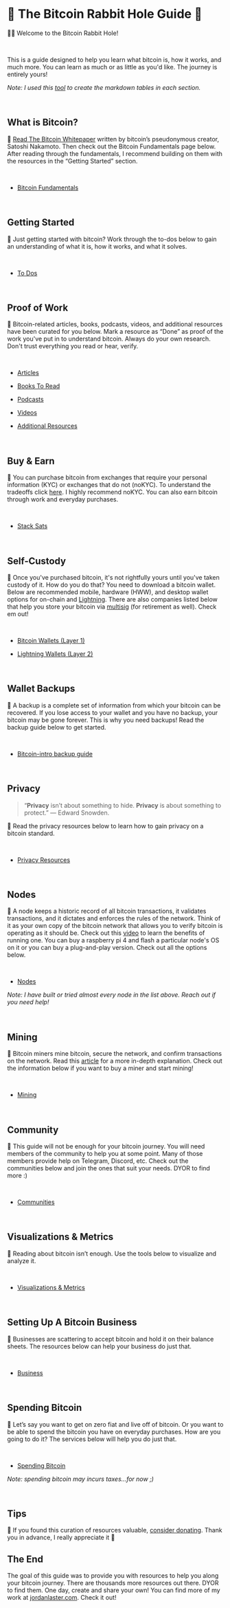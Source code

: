 # 🐇 The Bitcoin Rabbit Hole Guide 🐇

👋🏽 Welcome to the Bitcoin Rabbit Hole! 

<br />

This is a guide designed to help you learn what bitcoin is, how it works, and much more. You can learn as much or as little as you'd like. The journey is entirely yours!

*Note: I used this [tool](https://www.tablesgenerator.com/markdown_tables) to create the markdown tables in each section.*

<br />

## **What is Bitcoin?**

📌 
[Read The Bitcoin Whitepaper](https://bitcoin.org/en/bitcoin-paper) written by bitcoin’s pseudonymous creator, Satoshi Nakamoto. Then check out the Bitcoin Fundamentals page below. After reading through the fundamentals, I recommend building on them with the resources in the “Getting Started” section.

<br />

- [Bitcoin Fundamentals](what-is-bitcoin/fundamentals.md)

<br />

## Getting Started

📌 Just getting started with bitcoin? Work through the to-dos below to gain an understanding of what it is, how it works, and what it solves.

<br />

- [To Dos](getting-started/to-dos.md)

<br />

## **Proof of Work**

📌 Bitcoin-related articles, books, podcasts, videos, and additional resources have been curated for you below. Mark a resource as “Done” as proof of the work you've put in to understand bitcoin. Always do your own research. Don't trust everything you read or hear, verify.

<br />

- [Articles](proof-of-work/articles.md)

- [Books To Read](proof-of-work/books.md)

- [Podcasts](proof-of-work/pods.md)

- [Videos](proof-of-work/videos.md)

- [Additional Resources](proof-of-work/additional.md)

<br />

## **Buy & Earn**

📌 You can purchase bitcoin from exchanges that require your personal information (KYC) or exchanges that do not (noKYC). To understand the tradeoffs click [here](https://bitcoiner.guide/nokyconly/). I highly recommend noKYC. You can also earn bitcoin through work and everyday purchases.

<br />

- [Stack Sats](buy-and-earn/stack-sats.md)

<br />

## Self-Custody

📌 Once you've purchased bitcoin, it's not rightfully yours until you've taken custody of it. How do you do that? You need to download a bitcoin wallet. Below are recommended mobile, hardware (HWW), and desktop wallet options for on-chain and [Lightning](https://lightning.network/). There are also companies listed below that help you store your bitcoin via [multisig](https://en.bitcoin.it/wiki/Multi-signature) (for retirement as well). Check em out!

<br />

- [Bitcoin Wallets (Layer 1)](self-custody/bitcoin.md)

- [Lightning Wallets (Layer 2)](self-custody/lightning.md)

<br />

## Wallet Backups

📌 A backup is a complete set of information from which your bitcoin can be recovered. If you lose access to your wallet and you have no backup, your bitcoin may be gone forever. This is why you need backups! Read the backup guide below to get started.

<br />

- [Bitcoin-intro backup guide](https://bitcoin-intro.com/en/backup)

<br />

## Privacy

> “**Privacy** isn’t about something to hide. **Privacy** is about something to protect.” — Edward Snowden.
> 

📌 Read the privacy resources below to learn how to gain privacy on a bitcoin standard.

<br />

- [Privacy Resources](privacy/privacy.md)

<br />

## Nodes

📌 A node keeps a historic record of all bitcoin transactions, it validates transactions, and it dictates and enforces the rules of the network. Think of it as your own copy of the bitcoin network that allows you to verify bitcoin is operating as it should be. Check out this [video](https://www.youtube.com/watch?v=D11R0W2uxeM&t=133s) to learn the benefits of running one. You can buy a raspberry pi 4 and flash a particular node's OS on it or you can buy a plug-and-play version. Check out all the options below.

<br />

- [Nodes](nodes/nodes.md)

*Note: I have built or tried almost every node in the list above. Reach out if you need help!*

<br />

## Mining

📌 Bitcoin miners mine bitcoin, secure the network, and confirm transactions on the network. Read this [article](https://braiins.com/blog/bitcoin-nodes-vs-miners-demystified) for a more in-depth explanation. Check out the information below if you want to buy a miner and start mining!

<br />

- [Mining](mining/mining.md)

<br />

## Community

📌 This guide will not be enough for your bitcoin journey. You will need members of the community to help you at some point. Many of those members provide help on Telegram, Discord, etc. Check out the communities below and join the ones that suit your needs. DYOR to find more :)

<br />

- [Communities](community/communities.md)

<br />

## Visualizations & Metrics

📌 Reading about bitcoin isn’t enough. Use the tools below to visualize and analyze it.

<br />

- [Visualizations & Metrics](viz-and-metrics/viz-and-metrics.md)

<br />

## Setting Up A Bitcoin Business

📌 Businesses are scattering to accept bitcoin and hold it on their balance sheets. The resources below can help your business do just that.

<br />

- [Business](business/business.md)

<br />

## Spending Bitcoin

📌 Let’s say you want to get on zero fiat and live off of bitcoin. Or you want to be able to spend the bitcoin you have on everyday purchases. How are you going to do it? The services below will help you do just that.

<br />

- [Spending Bitcoin](spending/spending.md)

*Note: spending bitcoin may incurs taxes...for now ;)*

<br />

## Tips

📌 If you found this curation of resources valuable, [consider donating](https://www.jordanlaster/contribute). Thank you in advance, I really appreciate it 🤠

## The End
  The goal of this guide was to provide you with resources to help you along your bitcoin journey. There are thousands more resources out there. DYOR to find them. One day, create and share your own! You can find more of my work at [jordanlaster.com](https://www.jordanlaster.com/). Check it out!